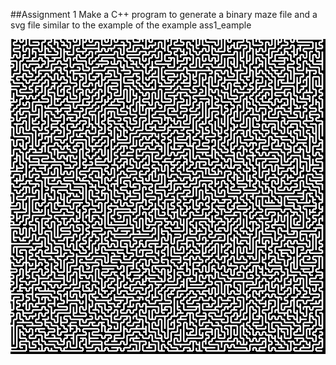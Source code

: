 ##Assignment 1
Make a C++ program to generate a binary maze file and a svg file similar to the example of the example ass1_eample

[![Assiment 1](https://raw.githubusercontent.com/michaelsunb/rmit-cpp/master/assignment1/ass1_example.svg)](https://github.com/michaelsunb)